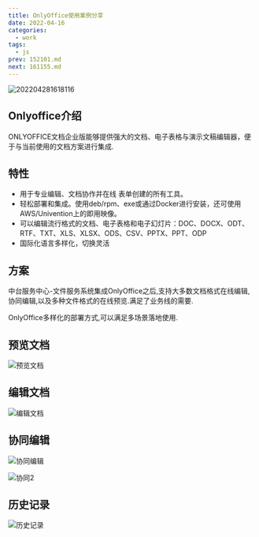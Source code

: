 ```yaml
---
title: OnlyOffice使用案例分享
date: 2022-04-16
categories:
  - work
tags:
  - js
prev: 152101.md
next: 161155.md
---
```


![202204281618116](https://fastly.jsdelivr.net/gh/qbmzc/images/2022/202204281618116.png)

<!-- more -->

## Onlyoffice介绍

ONLYOFFICE文档企业版能够提供强大的文档、电子表格与演示文稿编辑器，便于与当前使用的文档方案进行集成.

## 特性

- 用于专业编辑、文档协作并在线 表单创建的所有工具。
- 轻松部署和集成。使用deb/rpm、exe或通过Docker进行安装，还可使用AWS/Univention上的即用映像。
- 可以编辑流行格式的文档、电子表格和电子幻灯片：DOC、DOCX、ODT、RTF、TXT、XLS、XLSX、ODS、CSV、PPTX、PPT、ODP
- 国际化语言多样化，切换灵活

## 方案

中台服务中心-文件服务系统集成OnlyOffice之后,支持大多数文档格式在线编辑,协同编辑,以及多种文件格式的在线预览.满足了业务线的需要.

OnlyOffice多样化的部署方式,可以满足多场景落地使用.

## 预览文档

![预览文档](https://fastly.jsdelivr.net/gh/qbmzc/images/2022/202204281615338.png)

## 编辑文档

![编辑文档](https://fastly.jsdelivr.net/gh/qbmzc/images/2022/202204281615622.png)


## 协同编辑

![协同编辑](https://fastly.jsdelivr.net/gh/qbmzc/images/2022/202204281616957.png)

![协同2](https://fastly.jsdelivr.net/gh/qbmzc/images/2022/202204281616374.png)

## 历史记录

![历史记录](https://fastly.jsdelivr.net/gh/qbmzc/images/2022/202204281617542.png)